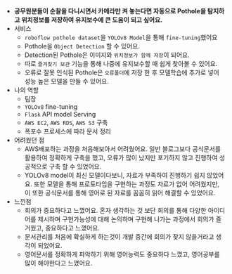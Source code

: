 - **공무원분들이 순찰을 다니시면서 카메라만 켜 놓는다면 자동으로 Pothole을 탐지하고 위치정보를 저장하여 유지보수에 큰 도움이 되고 싶어요.**
- 서비스
  - `roboflow pothole dataset`을 `YOLOv8 Model`을 통해 `fine-tuning`했어요
  - Pothole을 `Object Detection` 할 수 있어요.
  - Detection된 Pothole은 이미지와  `위치정보가 함께 저장`이 되어요.
  - 따로 `즐겨찾기 보관` 기능을 통해 나중에 유지보수할 때 쉽게 찾아볼 수 있어요.
  - 오류로 잘못 인식된 Pothole은 `오류폴더`에 저장 한 후 모델학습에 추가로 넣어 성능 높은 모델을 만들 수 있어요.
- 나의 역할
  - 팀장
  - `YOLOv8` fine-tuning
  - `Flask` API model Serving
  - `AWS EC2`, `AWS RDS`, `AWS S3` 구축
  - 폭포수 프로세스에 따라 문서 정리
- 어려웠던 점
  - AWS배포하는 과정을 처음해보아서 어려웠어요. 일반 블로그보다 공식문서를 활용하여 정확하게 구축을 했고, 오류가 많이 났지만 포기하지 않고 진행하여 성공적으로 구축 할 수 있었어요.
  - YOLOv8 model이 최신 모델이다보니, 자료가 부족하여 진행하기 쉽지 않았어요.
  또한 모델을 통해 프로토타입을 구현하는 과정도 자료가 없어 어려웠지만, 이 또한 공식문서를 통해 영어로 된 자료를 꼼꼼히 읽어 해결할 수 있었어요.
- 느낀점
  - 회의가 중요하다고 느꼈어요. 혼자 생각하는 것 보단 회의를 통해 다양한 아이디어를 제시하며 구현가능성에 대해 논의하며 구현해 나가는 과정에서 회의가 즐거웠고, 중요하다고 느꼈어요.
  - 문서관리를 처음에 확실하게 하는것이 개발 중간에 회의가 잦지 않을거라고 생각이 되었어요.
  - 영어문서를 정확하게 파악하기 위해 영어능력도 중요하다 느꼈고, 영어공부를 많이 해야한다고 느꼈어요.

